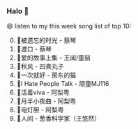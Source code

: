 

### Halo 👋

😄 listen to my this week song list of top 10:

0. 🌈被遗忘的时光 - 蔡琴
1. 🌈渡口 - 蔡琴
2. 🌈爱的故事上集 - 王闻/童丽
3. 🌈秋风 - 四熹丸子
4. 🌈一次就好 - 房东的猫
5. 🌈I Hate People Talk - 顽童MJ116
6. 🌈活着viva - 阿梨粤
7. 🌈月半小夜曲 - 阿梨粤
8. 🌈电灯胆 - 阿梨粤
9. 🌈人间 - 葱香科学家（王悠然）

